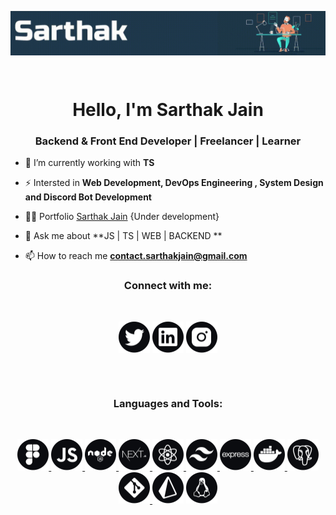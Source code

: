 
<p align="center"><img align="center" alt="Coding" width="800" src="https://github.com/sarthakjdev/sarthakjdev/blob/main/assets/images/sarthak banner.gif"></p>


</br>
<h1 align="center">Hello, I'm Sarthak Jain</h1>
<h3 align="center">Backend & Front End Developer | Freelancer | Learner</h3>

- 🌱 I’m currently working with **TS**

- ⚡ Intersted in **Web Development, DevOps Engineering , System Design and Discord Bot Development**

- 👨‍💻 Portfolio [Sarthak Jain](https://sarthakdev.co/) {Under development}

- 💬 Ask me about **JS | TS | WEB | BACKEND **

- 📫 How to reach me **contact.sarthakjain@gmail.com**


<h3 align="center">Connect with me:</h3>
</br>
<p align="center">
<a href="https://twitter.com/sarthakjdev" target="_blank"><img align="center" src="./assets/icons/twitter.svg" alt="sarthakjdev" height="50" width="50" /></a>
<a href="https://linkedin.com/in/sarthakjdev" target="_blank"><img align="center" src="./assets/icons/linkedin.svg" alt="sarthakjdev" height="50" width="50" /></a>
<a href="https://instagram.com/sarthakjdev" target="_blank"><img align="center" src="./assets/icons/instagram.svg" alt="sarthakjdev" height="50" width="50" /></a>
</p>
</br>
</br>
<h3 align="center">Languages and Tools:</h3>
</br>
<p align="center">
<a href="https://www.figma.com/" target="_blank" rel="noreferrer"> <img src="./assets/icons/figma.svg" alt="figma" width="50" height="50"/> </a> 
<a href="https://developer.mozilla.org/en-US/docs/Web/JavaScript" target="_blank" rel="noreferrer"><img src="./assets/icons/javascript.svg" alt="javascript" width="50" height="50"/> </a> 
<a href="https://nodejs.org" target="_blank" rel="noreferrer"> <img src="./assets/icons/node-js.svg" alt="nodejs" width="50" height="50"/> </a> 
<a href="https://nextjs.org/" target="_blank" rel="noreferrer"> <img src="./assets/icons/nextjs.svg" alt="nextjs" width="50" height="50"/> </a> 
<a href="https://reactjs.org/" target="_blank" rel="noreferrer"> <img src="./assets/icons/react.svg" alt="react" width="50" height="50"/> </a> 
<a href="https://tailwindcss.com/" target="_blank" rel="noreferrer"> <img src="./assets/icons/tailwind.svg" alt="tailwind" width="50" height="50"/> </a> 
<a href="https://expressjs.com" target="_blank" rel="noreferrer"> <img src="./assets/icons/express.svg" alt="express" width="50" height="50"/> </a> 
<a href="https://www.docker.com/" target="_blank" rel="noreferrer"> <img src="./assets/icons/docker.svg" alt="docker" width="50" height="50"/> </a> 
<a href="https://www.postgresql.org" target="_blank" rel="noreferrer"> <img src="./assets/icons/postgres.svg" alt="postgresql" width="50" height="50"/> </a> 
<a href="https://git-scm.com/" target="_blank" rel="noreferrer"> <img src="./assets/icons/git.svg" alt="git" width="50" height="50"/> </a> 
<a href="https://prisma.io/" target="_blank" rel="noreferrer"> <img src="./assets/icons/prisma.svg" alt="prisma" width="50" height="50"/></a> 
<a href="https://www.linux.org/" target="_blank" rel="noreferrer"> <img src="./assets/icons/linux.svg" alt="linux" width="50" height="50"/> </a> 
</p>

</br>
